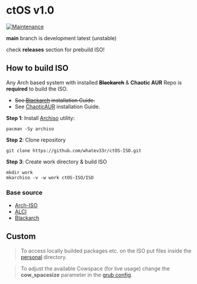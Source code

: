 # ctOS v1.0

[![Maintenance](https://img.shields.io/maintenance/yes/2023.svg)]()

**main** branch is development latest (unstable)

check **releases** section for prebuild ISO!


## How to build ISO
Any Arch based system with installed ~~**Blackarch**~~ & **Chaotic AUR** Repo is **required** to build the ISO.
- ~~See [Blackarch](https://blackarch.org/downloads.html#install-repo) installation Guide.~~
- See [ChaoticAUR](https://aur.chaotic.cx/) installation Guide.

**Step 1**: Install [Archiso](https://gitlab.archlinux.org/archlinux/archiso) utility:
```
pacman -Sy archiso
```
**Step 2**: Clone repository
```
git clone https://github.com/whatev33r/ctOS-ISO.git
```
**Step 3**: Create work directory & build ISO
```
mkdir work
mkarchiso -v -w work ctOS-ISO/ISO
```


### Base source
- [Arch-ISO](https://gitlab.archlinux.org/archlinux/archiso)
- [ALCI](https://github.com/arch-linux-calamares-installer/alci-iso/tree/master)
- [Blackarch](https://blackarch.org/)

## Custom
> To access locally builded packages etc. on the ISO put files inside the [personal](ISO/airootfs/personal) directory.
 
> To adjust the available Cowspace (for live usage) change the **cow_spacesize** parameter in the [grub config](ISO/grub/grub.cfg).
